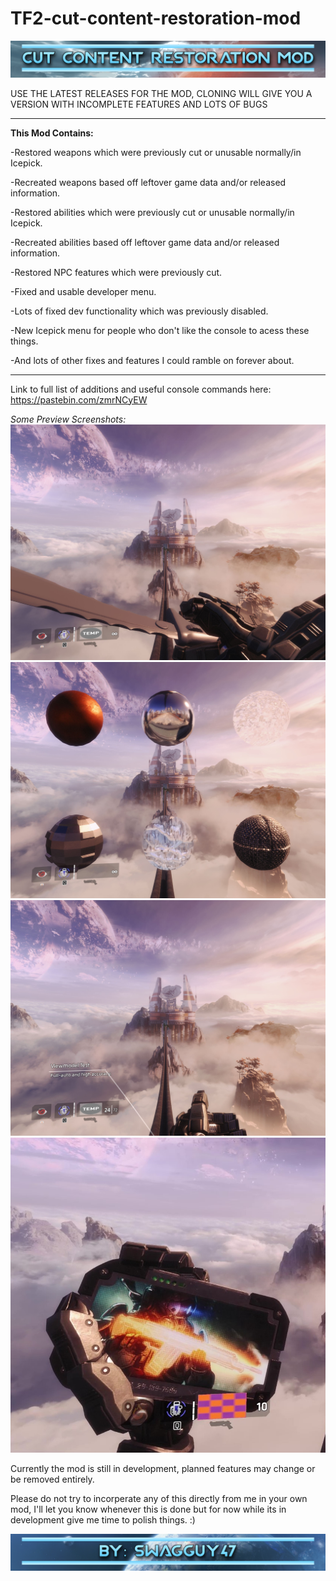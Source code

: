 # TF2-cut-content-restoration-mod

![Image](src/banner.png)

USE THE LATEST RELEASES FOR THE MOD, CLONING WILL GIVE YOU A VERSION WITH INCOMPLETE FEATURES AND LOTS OF BUGS
____________________________________
**This Mod Contains:**

-Restored weapons which were previously cut or unusable normally/in Icepick.

-Recreated weapons based off leftover game data and/or released information.

-Restored abilities which were previously cut or unusable normally/in Icepick.

-Recreated abilities based off leftover game data and/or released information.

-Restored NPC features which were previously cut.

-Fixed and usable developer menu.

-Lots of fixed dev functionality which was previously disabled.

-New Icepick menu for people who don't like the console to acess these things.

-And lots of other fixes and features I could ramble on forever about.
____________________________________
Link to full list of additions and useful console commands here:
https://pastebin.com/zmrNCyEW

*Some Preview Screenshots:*
![Image](src/sword.jpg)
![Image](src/cubemap.jpg)
![Image](src/viewmodel.jpg)
![Image](src/burncard.jpg)

Currently the mod is still in development, planned features may change or be removed entirely.

Please do not try to incorperate any of this directly from me in your own mod, I'll let you know whenever this is done but for now while its in development give me time to polish things.
:)

![Image](src/cred.png)
